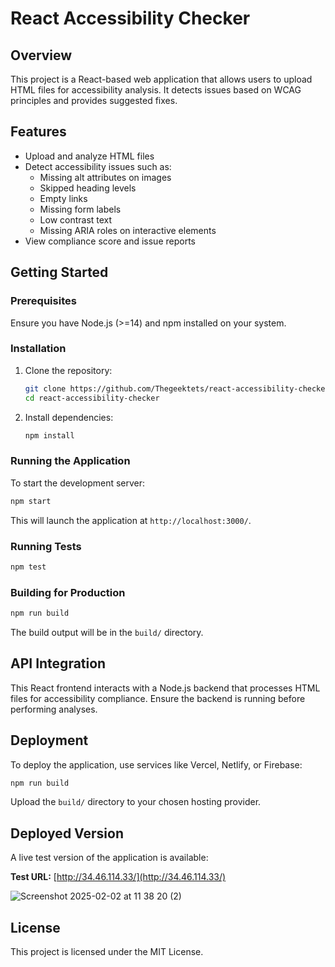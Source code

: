 # React Accessibility Checker

## Overview

This project is a React-based web application that allows users to upload HTML files for accessibility analysis. It detects issues based on WCAG principles and provides suggested fixes.

## Features

- Upload and analyze HTML files
- Detect accessibility issues such as:
  - Missing alt attributes on images
  - Skipped heading levels
  - Empty links
  - Missing form labels
  - Low contrast text
  - Missing ARIA roles on interactive elements
- View compliance score and issue reports



## Getting Started

### Prerequisites

Ensure you have Node.js (>=14) and npm installed on your system.

### Installation

1. Clone the repository:

   ```sh
   git clone https://github.com/Thegeektets/react-accessibility-checker.git
   cd react-accessibility-checker
   ```

2. Install dependencies:

   ```sh
   npm install
   ```

### Running the Application

To start the development server:

```sh
npm start
```

This will launch the application at `http://localhost:3000/`.

### Running Tests

```sh
npm test
```

### Building for Production

```sh
npm run build
```

The build output will be in the `build/` directory.

## API Integration

This React frontend interacts with a Node.js backend that processes HTML files for accessibility compliance. Ensure the backend is running before performing analyses.

## Deployment

To deploy the application, use services like Vercel, Netlify, or Firebase:

```sh
npm run build
```

Upload the `build/` directory to your chosen hosting provider.

## Deployed Version

A live test version of the application is available:

**Test URL:** [http://34.46.114.33/](http://34.46.114.33/)

![Screenshot 2025-02-02 at 11 38 20 (2)](https://github.com/user-attachments/assets/e09e5687-ab86-4ba8-a62e-cd0228e4814e)

## License

This project is licensed under the MIT License.

